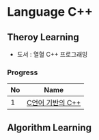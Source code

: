 # Language C++

## Theroy Learning
- 도서 : 열혈 C++ 프로그래밍

### Progress
| No | Name |
| :--- | ---- | 
| 1    | [C언어 기반의 C++](https://github.com/JYKai/Cpp/tree/main/Theory/1_C%2B%2B%20based%20on%20C%20language) |

## Algorithm Learning